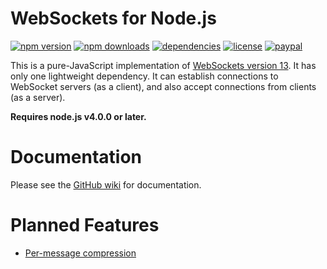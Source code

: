 # WebSockets for Node.js
[![npm version](https://img.shields.io/npm/v/websocket13.svg)](https://www.npmjs.com/package/websocket13)
[![npm downloads](https://img.shields.io/npm/dm/websocket13.svg)](https://npmjs.com/package/websocket13)
[![dependencies](https://img.shields.io/david/DoctorMcKay/node-websocket13.svg)](https://david-dm.org/DoctorMcKay/node-websocket13)
[![license](https://img.shields.io/npm/l/websocket13.svg)](https://github.com/DoctorMcKay/node-websocket13/blob/master/LICENSE)
[![paypal](https://img.shields.io/badge/paypal-donate-yellow.svg)](https://www.paypal.com/cgi-bin/webscr?cmd=_donations&business=N36YVAT42CZ4G&item_name=node%2dwebsocket13&currency_code=USD)

This is a pure-JavaScript implementation of [WebSockets version 13](https://tools.ietf.org/html/rfc6455).
It has only one lightweight dependency. It can establish connections to WebSocket servers (as a client), and also accept
connections from clients (as a server).

**Requires node.js v4.0.0 or later.**

# Documentation

Please see the [GitHub wiki](https://github.com/DoctorMcKay/node-websocket13/wiki) for documentation.

# Planned Features

- [Per-message compression](https://tools.ietf.org/html/draft-ietf-hybi-permessage-compression-28)
